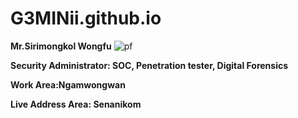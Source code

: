 # G3MINii.github.io

**Mr.Sirimongkol Wongfu**
![pf](https://user-images.githubusercontent.com/51500011/59141655-9d374900-89db-11e9-9354-e16b5d23e6ab.jpg)

**Security Administrator: SOC, Penetration tester, Digital Forensics**

**Work Area:Ngamwongwan**

**Live Address Area: Senanikom**
